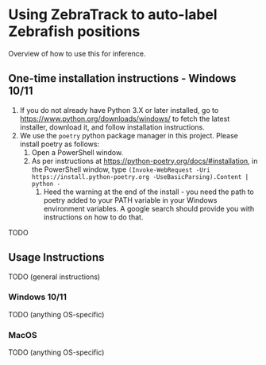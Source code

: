 # Using ZebraTrack to auto-label Zebrafish positions

Overview of how to use this for inference.

## One-time installation instructions - Windows 10/11

1. If you do not already have Python 3.X or later installed, go to https://www.python.org/downloads/windows/ to fetch the latest installer, download it, and follow installation instructions.
1. We use the `poetry` python package manager in this project. Please install poetry as follows:
    1. Open a PowerShell window.
    2. As per instructions at https://python-poetry.org/docs/#installation, in the PowerShell window, type `(Invoke-WebRequest -Uri https://install.python-poetry.org -UseBasicParsing).Content | python -` 
        1. Heed the warning at the end of the install - you need the path to poetry added to your PATH variable in your Windows environment variables. A google search should provide you with instructions on how to do that. 

TODO

## Usage Instructions

TODO (general instructions)

### Windows 10/11

TODO (anything OS-specific)

### MacOS

TODO (anything OS-specific)
